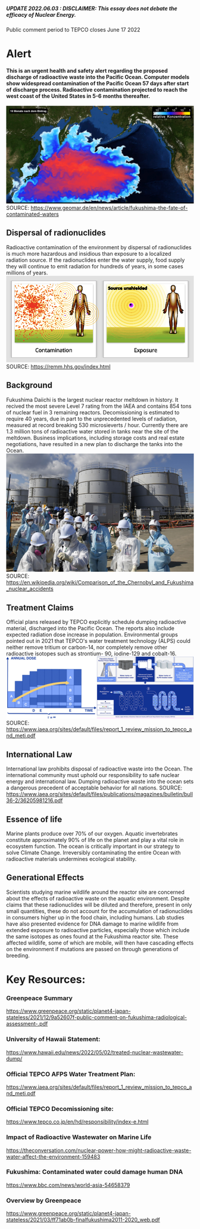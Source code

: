 
##### UPDATE 2022.06.03 : DISCLAIMER: This essay does not debate the efficacy of Nuclear Energy. 
Public comment period to TEPCO closes June 17 2022


# Alert
#### This is an urgent health and safety alert regarding the proposed discharge of radioactive waste into the Pacific Ocean. Computer models show widespread contamination of the Pacific Ocean 57 days after start of discharge process. Radioactive contamination projected to reach the west coast of the United States in 5-6 months thereafter. 
![flowmodel](docs/assets/img/compmodel.png)
SOURCE: https://www.geomar.de/en/news/article/fukushima-the-fate-of-contaminated-waters

## Dispersal of radionuclides
Radioactive contamination of the environment by dispersal of radionuclides is much more hazardous and insidious than exposure to a localized radiation source. If the radionuclides enter the water supply, food supply they will continue to emit radiation for hundreds of years, in some cases millions of years. 
![spreaddemo](docs/assets/img/radsb.png) 
SOURCE: https://remm.hhs.gov/index.html


## Background 
Fukushima Daiichi is the largest nuclear reactor meltdown in history. It recived the most severe Level 7 rating from the IAEA and contains 854 tons of nuclear fuel in 3 remaining reactors. Decomissioning is estimated to require 40 years, due in part to the unprecedented levels of radiation, measured at record breaking 530 microsieverts / hour. Currently there are 1.3 million tons of radioactive water stored in tanks near the site of the meltdown. Business implications, including storage costs and real estate negotiations, have resulted in a new plan to discharge the tanks into the Ocean.
![radsincrease](docs/assets/img/flowers.jpg) 
SOURCE: https://en.wikipedia.org/wiki/Comparison_of_the_Chernobyl_and_Fukushima_nuclear_accidents



## Treatment Claims
Official plans released by TEPCO explicitly schedule dumping radioactive material, discharged into the Pacific Ocean. The reports also include expected radiation dose increase in population. Environmental groups pointed out in 2021 that TEPCO's water treatment technology (ALPS) could neither remove tritium or carbon-14, nor completely remove other radioactive isotopes such as strontium- 90, iodine-129 and cobalt-16.
![radsincrease](docs/assets/img/alps2x.png) 
SOURCE: https://www.iaea.org/sites/default/files/report_1_review_mission_to_tepco_and_meti.pdf



## International Law
International law prohibits disposal of radioactive waste into the Ocean. The international community must uphold our responsibility to safe nuclear energy and international law. Dumping radioactive waste into the ocean sets a dangerous precedent of acceptable behavior for all nations. 
SOURCE: https://www.iaea.org/sites/default/files/publications/magazines/bulletin/bull36-2/36205981216.pdf


## Essence of life
Marine plants produce over 70% of our oxygen. Aquatic invertebrates constitute approximately 90% of life on the planet and play a vital role in ecosystem function. The ocean is critically important in our strategy to solve Climate Change. Irreversibly contaminating the entire Ocean with radioactive materials undermines ecological stability.
 
## Generational Effects
Scientists studying marine wildlife around the reactor site are concerned about the effects of radioactive waste on the aquatic environment. Despite claims that these radionuclides will be diluted and therefore, present in only small quantities, these do not account for the accumulation of radionuclides in consumers higher up in the food chain, including humans. Lab studies have also presented evidence for DNA damage to marine wildlife from extended exposure to radioactive particles, especially those which include the same isotopes as ones found at the Fukushima reactor site. These affected wildlife, some of which are mobile, will then have cascading effects on the environment if mutations are passed on through generations of breeding.


# Key Resources: 
### Greenpeace Summary
https://www.greenpeace.org/static/planet4-japan-stateless/2021/12/9a52607f-public-comment-on-fukushima-radiological-assessment-.pdf

### University of Hawaii Statement:
https://www.hawaii.edu/news/2022/05/02/treated-nuclear-wastewater-dump/

### Official TEPCO AFPS Water Treatment Plan:
https://www.iaea.org/sites/default/files/report_1_review_mission_to_tepco_and_meti.pdf

### Official TEPCO Decomissioning site:
https://www.tepco.co.jp/en/hd/responsibility/index-e.html

### Impact of Radioactive Wastewater on Marine Life
https://theconversation.com/nuclear-power-how-might-radioactive-waste-water-affect-the-environment-159483

### Fukushima: Contaminated water could damage human DNA
https://www.bbc.com/news/world-asia-54658379

### Overview by Greenpeace 
https://www.greenpeace.org/static/planet4-japan-stateless/2021/03/ff71ab0b-finalfukushima2011-2020_web.pdf
